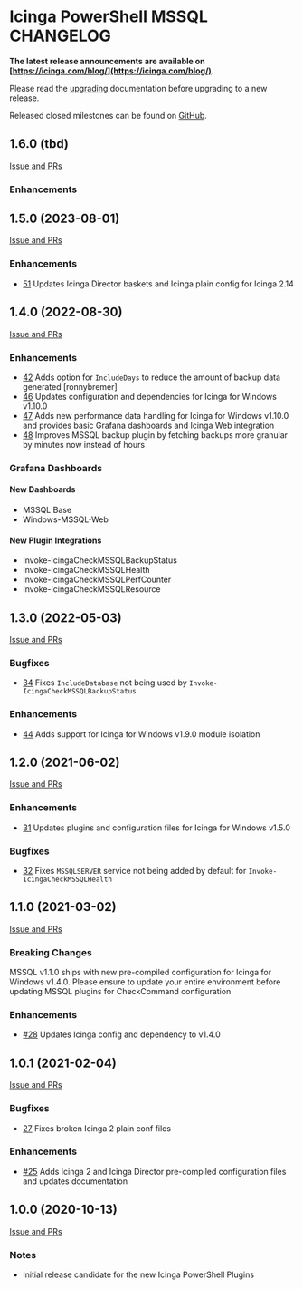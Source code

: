 # Icinga PowerShell MSSQL CHANGELOG

**The latest release announcements are available on [https://icinga.com/blog/](https://icinga.com/blog/).**

Please read the [upgrading](https://icinga.com/docs/windows/latest/mssql/doc/30-Upgrading-Plugins)
documentation before upgrading to a new release.

Released closed milestones can be found on [GitHub](https://github.com/Icinga/icinga-powershell-mssql/milestones?state=closed).

## 1.6.0 (tbd)

[Issue and PRs](https://github.com/Icinga/icinga-powershell-mssql/milestone/8?closed=1)

### Enhancements

## 1.5.0 (2023-08-01)

[Issue and PRs](https://github.com/Icinga/icinga-powershell-mssql/milestone/7?closed=1)

### Enhancements

* [51](https://github.com/Icinga/icinga-powershell-mssql/pull/51) Updates Icinga Director baskets and Icinga plain config for Icinga 2.14

## 1.4.0 (2022-08-30)

[Issue and PRs](https://github.com/Icinga/icinga-powershell-mssql/milestone/6?closed=1)

### Enhancements

* [42](https://github.com/Icinga/icinga-powershell-mssql/pull/42) Adds option for `IncludeDays` to reduce the amount of backup data generated [ronnybremer]
* [46](https://github.com/Icinga/icinga-powershell-mssql/pull/46) Updates configuration and dependencies for Icinga for Windows v1.10.0
* [47](https://github.com/Icinga/icinga-powershell-mssql/pull/47) Adds new performance data handling for Icinga for Windows v1.10.0 and provides basic Grafana dashboards and Icinga Web integration
* [48](https://github.com/Icinga/icinga-powershell-mssql/pull/48) Improves MSSQL backup plugin by fetching backups more granular by minutes now instead of hours

### Grafana Dashboards

#### New Dashboards

* MSSQL Base
* Windows-MSSQL-Web

#### New Plugin Integrations

* Invoke-IcingaCheckMSSQLBackupStatus
* Invoke-IcingaCheckMSSQLHealth
* Invoke-IcingaCheckMSSQLPerfCounter
* Invoke-IcingaCheckMSSQLResource

## 1.3.0 (2022-05-03)

[Issue and PRs](https://github.com/Icinga/icinga-powershell-mssql/milestone/5?closed=1)

### Bugfixes

* [34](https://github.com/Icinga/icinga-powershell-mssql/issues/34) Fixes `IncludeDatabase` not being used by `Invoke-IcingaCheckMSSQLBackupStatus`

### Enhancements

* [44](https://github.com/Icinga/icinga-powershell-mssql/pull/44) Adds support for Icinga for Windows v1.9.0 module isolation

## 1.2.0 (2021-06-02)

[Issue and PRs](https://github.com/Icinga/icinga-powershell-mssql/milestone/4?closed=1)

### Enhancements

* [31](https://github.com/Icinga/icinga-powershell-mssql/pull/31) Updates plugins and configuration files for Icinga for Windows v1.5.0

### Bugfixes

* [32](https://github.com/Icinga/icinga-powershell-mssql/issues/32) Fixes `MSSQLSERVER` service not being added by default for `Invoke-IcingaCheckMSSQLHealth`

## 1.1.0 (2021-03-02)

[Issue and PRs](https://github.com/Icinga/icinga-powershell-mssql/milestone/2?closed=1)

### Breaking Changes

MSSQL v1.1.0 ships with new pre-compiled configuration for Icinga for Windows v1.4.0. Please ensure to update your entire environment before updating MSSQL plugins for CheckCommand configuration

### Enhancements

* [#28](https://github.com/Icinga/icinga-powershell-mssql/pull/28) Updates Icinga config and dependency to v1.4.0

## 1.0.1 (2021-02-04)

[Issue and PRs](https://github.com/Icinga/icinga-powershell-mssql/milestone/3?closed=1)

### Bugfixes

* [27](https://github.com/Icinga/icinga-powershell-mssql/pull/27) Fixes broken Icinga 2 plain conf files

### Enhancements

* [#25](https://github.com/Icinga/icinga-powershell-mssql/pull/25) Adds Icinga 2 and Icinga Director pre-compiled configuration files and updates documentation

## 1.0.0 (2020-10-13)

[Issue and PRs](https://github.com/Icinga/icinga-powershell-mssql/milestone/1?closed=1)

### Notes

* Initial release candidate for the new Icinga PowerShell Plugins
